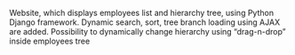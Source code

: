 Website, which displays employees list and hierarchy tree, using Python Django framework. Dynamic search, sort, tree branch loading using AJAX are added. Possibility to dynamically change hierarchy using “drag-n-drop” inside employees tree
